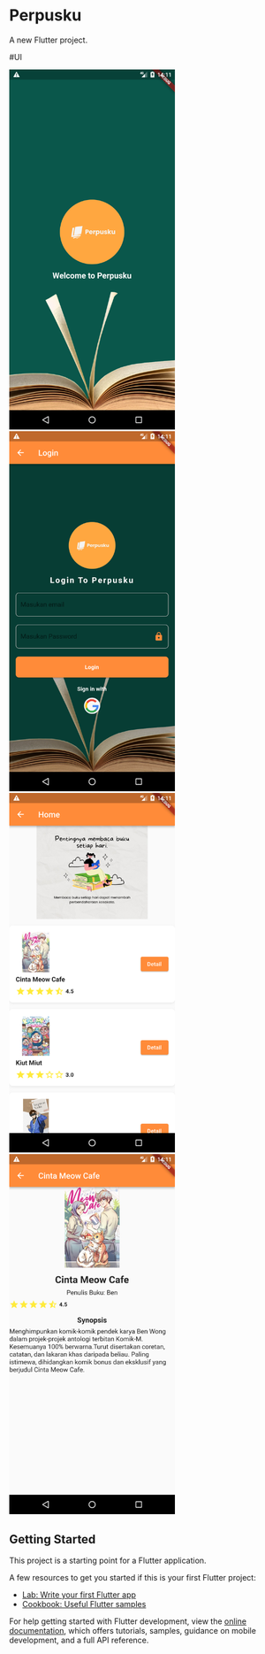 # Perpusku

A new Flutter project.


#UI

<img src="https://github.com/Fajarr021123/Perpusku/blob/master/UI_awal.png" alt="Deskripsi Gambar" width="300">

<img src="https://github.com/Fajarr021123/Perpusku/blob/master/UI_LOGIN.png" alt="Deskripsi Gambar" width="300">

<img src="https://github.com/Fajarr021123/Perpusku/blob/master/UI_HOME.png" alt="Deskripsi Gambar" width="300">

<img src="https://github.com/Fajarr021123/Perpusku/blob/master/UI_DETAIL.png" alt="Deskripsi Gambar" width="300">




## Getting Started

This project is a starting point for a Flutter application.

A few resources to get you started if this is your first Flutter project:

- [Lab: Write your first Flutter app](https://docs.flutter.dev/get-started/codelab)
- [Cookbook: Useful Flutter samples](https://docs.flutter.dev/cookbook)

For help getting started with Flutter development, view the
[online documentation](https://docs.flutter.dev/), which offers tutorials,
samples, guidance on mobile development, and a full API reference.
